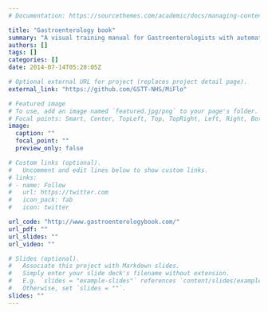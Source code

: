 ```yaml
---
# Documentation: https://sourcethemes.com/academic/docs/managing-content/

title: "Gastroenterology book"
summary: "A visual training manual for Gastroenterologists with automated MCQ's"
authors: []
tags: []
categories: []
date: 2014-07-14T05:20:05Z

# Optional external URL for project (replaces project detail page).
external_link: "https://github.com/GSTT-NHS/MiFlo"

# Featured image
# To use, add an image named `featured.jpg/png` to your page's folder.
# Focal points: Smart, Center, TopLeft, Top, TopRight, Left, Right, BottomLeft, Bottom, BottomRight.
image:
  caption: ""
  focal_point: ""
  preview_only: false

# Custom links (optional).
#   Uncomment and edit lines below to show custom links.
# links:
# - name: Follow
#   url: https://twitter.com
#   icon_pack: fab
#   icon: twitter

url_code: "http://www.gastroenterologybook.com/"
url_pdf: ""
url_slides: ""
url_video: ""

# Slides (optional).
#   Associate this project with Markdown slides.
#   Simply enter your slide deck's filename without extension.
#   E.g. `slides = "example-slides"` references `content/slides/example-slides.md`.
#   Otherwise, set `slides = ""`.
slides: ""
---
```

